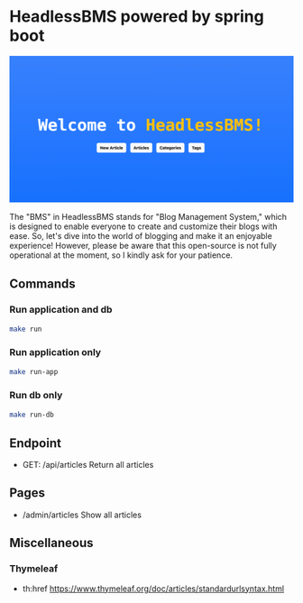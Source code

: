 # HeadlessBMS powered by spring boot

![demo image](./assets/demo.png)

The "BMS" in HeadlessBMS stands for "Blog Management System," which is designed to enable everyone to create and customize their blogs with ease.
So, let's dive into the world of blogging and make it an enjoyable experience!
However, please be aware that this open-source is not fully operational at the moment, so I kindly ask for your patience.

## Commands

### Run application and db

```bash
make run
```

### Run application only

```bash
make run-app
```

### Run db only

```bash
make run-db
```

## Endpoint

- GET: /api/articles  Return all articles

## Pages

- /admin/articles  Show all articles

## Miscellaneous

### Thymeleaf
- th:href https://www.thymeleaf.org/doc/articles/standardurlsyntax.html 
